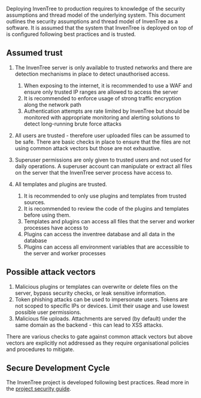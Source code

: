 
Deploying InvenTree to production requires to knowledge of the security assumptions and thread model of the underlying system. This document outlines the security assumptions and thread model of InvenTree as a software. It is assumed that the system that InvenTree is deployed on top of is configured following best practices and is trusted.

## Assumed trust

1. The InvenTree server is only available to trusted networks and there are detection mechanisms in place to detect unauthorised access.

   1. When exposing to the internet, it is recommended to use a WAF and ensure only trusted IP ranges are allowed to access the server
   2. It is recommended to enforce usage of strong traffic encryption along the network path
   3. Authentication attempts are rate limited by InvenTree but should be monitored with appropriate monitoring and alerting solutions to detect long-running brute force attacks

2. All users are trusted - therefore user uploaded files can be assumed to be safe. There are basic checks in place to ensure that the files are not using common attack vectors but those are not exhaustive.
3. Superuser permissions are only given to trusted users and not used for daily operations. A superuser account can manipulate or extract all files on the server that the InvenTree server process have access to.
4. All templates and plugins are trusted.

   1. It is recommended to only use plugins and templates from trusted sources.
   2. It is recommended to review the code of the plugins and templates before using them.
   3. Templates and plugins can access all files that the server and worker processes have access to
   4. Plugins can access the inventree database and all data in the database
   5. Plugins can access all environment variables that are accessible to the server and worker processes

## Possible attack vectors

1. Malicious plugins or templates can overwrite or delete files on the server, bypass security checks, or leak sensitive information.
2. Token phishing attacks can be used to impersonate users. Tokens are not scoped to specific IPs or devices. Limit their usage and use lowest possible user permissions.
3. Malicious file uploads. Attachments are served (by default) under the same domain as the backend - this can lead to XSS attacks.

There are various checks to gate against common attack vectors but above vectors are explicitly not addressed as they require organisational policies and procedures to mitigate.

## Secure Development Cycle

The InvenTree project is developed following best practices. Read more in the [project security guide](../project/security.md).
